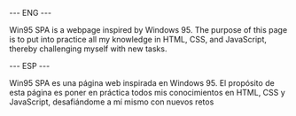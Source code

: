 --- ENG ---

Win95 SPA is a webpage inspired by Windows 95. The purpose of this page is to put into practice all my knowledge in HTML, CSS, and JavaScript, thereby challenging myself with new tasks.

--- ESP ---

Win95 SPA es una página web inspirada en Windows 95. El propósito de esta página es poner en práctica todos mis conocimientos en HTML, CSS y JavaScript, desafiándome a mí mismo con nuevos retos

